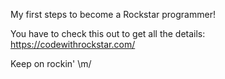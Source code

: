 My first steps to become a Rockstar programmer!

You have to check this out to get all the details:
https://codewithrockstar.com/ 

Keep on rockin' \m/
